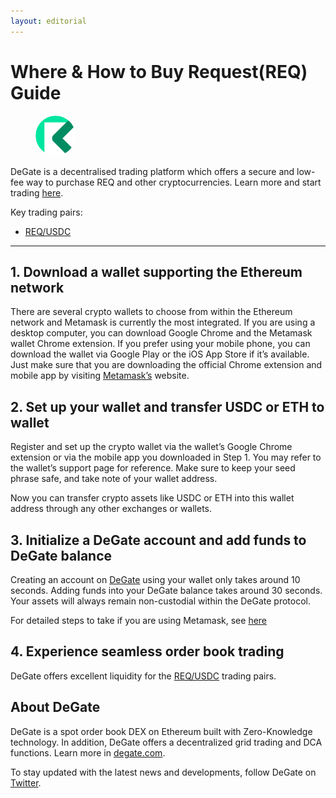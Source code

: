 ```yaml
---
layout: editorial
---
```


# Where & How to Buy Request(REQ) Guide

<figure><img src="../.gitbook/assets/req_0x8f8221afbb33998d8584a2b05749ba73c37a938a.png" alt="REQ" width="64" style="border-radius: 50%;"><figcaption></figcaption></figure>

DeGate is a decentralised trading platform which offers a secure and low-fee way to purchase REQ and other cryptocurrencies. Learn more and start trading [here](https://app.degate.com/trade/USDC/0x8f8221afbb33998d8584a2b05749ba73c37a938a?utm_source=howtobuy).&#x20;

Key trading pairs:

* [REQ/USDC](https://app.degate.com/trade/USDC/0x8f8221afbb33998d8584a2b05749ba73c37a938a?utm_source=howtobuy)

***

## 1. Download a wallet supporting the Ethereum network

There are several crypto wallets to choose from within the Ethereum network and Metamask is currently the most integrated. If you are using a desktop computer, you can download Google Chrome and the Metamask wallet Chrome extension. If you prefer using your mobile phone, you can download the wallet via Google Play or the iOS App Store if it’s available. Just make sure that you are downloading the official Chrome extension and mobile app by visiting [Metamask’s](https://metamask.io/) website.

## 2. Set up your wallet and transfer USDC or ETH to wallet

Register and set up the crypto wallet via the wallet’s Google Chrome extension or via the mobile app you downloaded in Step 1. You may refer to the wallet’s support page for reference. Make sure to keep your seed phrase safe, and take note of your wallet address.&#x20;

Now you can transfer crypto assets like USDC or ETH into this wallet address through any other exchanges or wallets.

## 3. Initialize a DeGate account and add funds to DeGate balance

Creating an account on [DeGate](https://app.degate.com/?utm_source=REQ_howtobuy) using your wallet only takes around 10 seconds. Adding funds into your DeGate balance takes around 30 seconds. Your assets will always remain non-custodial within the DeGate protocol.

For detailed steps to take if you are using Metamask, see [here](https://docs.degate.com/v/product_en/main-features/wallet-connectivity/metamask)

## 4. Experience seamless order book trading

DeGate offers excellent liquidity for the [REQ/USDC](https://app.degate.com/trade/USDC/0x8f8221afbb33998d8584a2b05749ba73c37a938a?utm_source=howtobuy) trading pairs.&#x20;

## About DeGate

DeGate is a spot order book DEX on Ethereum built with Zero-Knowledge technology. In addition, DeGate offers a decentralized grid trading and DCA functions. Learn more in [degate.com](https://degate.com/?utm_source=REQ_howtobuy).

To stay updated with the latest news and developments, follow DeGate on [Twitter](https://twitter.com/degatedex).
